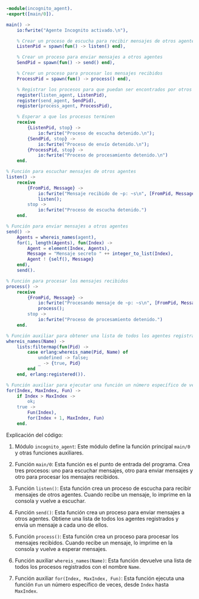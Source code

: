 ```erlang
-module(incognito_agent).
-export([main/0]).

main() ->
    io:fwrite("Agente Incognito activado.\n"),

    % Crear un proceso de escucha para recibir mensajes de otros agentes
    ListenPid = spawn(fun() -> listen() end),

    % Crear un proceso para enviar mensajes a otros agentes
    SendPid = spawn(fun() -> send() end),

    % Crear un proceso para procesar los mensajes recibidos
    ProcessPid = spawn(fun() -> process() end),

    % Registrar los procesos para que puedan ser encontrados por otros agentes
    register(listen_agent, ListenPid),
    register(send_agent, SendPid),
    register(process_agent, ProcessPid),

    % Esperar a que los procesos terminen
    receive
        {ListenPid, stop} ->
            io:fwrite("Proceso de escucha detenido.\n");
        {SendPid, stop} ->
            io:fwrite("Proceso de envío detenido.\n");
        {ProcessPid, stop} ->
            io:fwrite("Proceso de procesamiento detenido.\n")
    end.

% Función para escuchar mensajes de otros agentes
listen() ->
    receive
        {FromPid, Message} ->
            io:fwrite("Mensaje recibido de ~p: ~s\n", [FromPid, Message]),
            listen();
        stop ->
            io:fwrite("Proceso de escucha detenido.")
    end.

% Función para enviar mensajes a otros agentes
send() ->
    Agents = whereis_names(agent),
    for(1, length(Agents), fun(Index) ->
        Agent = element(Index, Agents),
        Message = "Mensaje secreto " ++ integer_to_list(Index),
        Agent ! {self(), Message}
    end),
    send().

% Función para procesar los mensajes recibidos
process() ->
    receive
        {FromPid, Message} ->
            io:fwrite("Procesando mensaje de ~p: ~s\n", [FromPid, Message]),
            process();
        stop ->
            io:fwrite("Proceso de procesamiento detenido.")
    end.

% Función auxiliar para obtener una lista de todos los agentes registrados
whereis_names(Name) ->
    lists:filtermap(fun(Pid) ->
        case erlang:whereis_name(Pid, Name) of
            undefined -> false;
            _ -> {true, Pid}
        end
    end, erlang:registered()).

% Función auxiliar para ejecutar una función un número específico de veces
for(Index, MaxIndex, Fun) ->
    if Index > MaxIndex ->
        ok;
    true ->
        Fun(Index),
        for(Index + 1, MaxIndex, Fun)
    end.
```

Explicación del código:

1. Módulo `incognito_agent`: Este módulo define la función principal `main/0` y otras funciones auxiliares.

2. Función `main/0`: Esta función es el punto de entrada del programa. Crea tres procesos: uno para escuchar mensajes, otro para enviar mensajes y otro para procesar los mensajes recibidos.

3. Función `listen()`: Esta función crea un proceso de escucha para recibir mensajes de otros agentes. Cuando recibe un mensaje, lo imprime en la consola y vuelve a escuchar.

4. Función `send()`: Esta función crea un proceso para enviar mensajes a otros agentes. Obtiene una lista de todos los agentes registrados y envía un mensaje a cada uno de ellos.

5. Función `process()`: Esta función crea un proceso para procesar los mensajes recibidos. Cuando recibe un mensaje, lo imprime en la consola y vuelve a esperar mensajes.

6. Función auxiliar `whereis_names(Name)`: Esta función devuelve una lista de todos los procesos registrados con el nombre `Name`.

7. Función auxiliar `for(Index, MaxIndex, Fun)`: Esta función ejecuta una función `Fun` un número específico de veces, desde `Index` hasta `MaxIndex`.